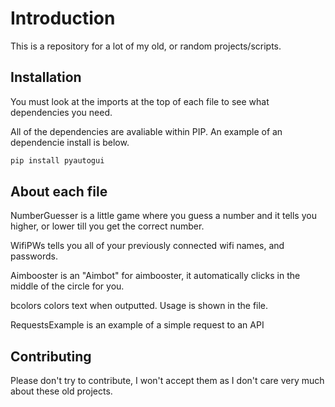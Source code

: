 # Introduction

This is a repository for a lot of my old, or random projects/scripts.

## Installation

You must look at the imports at the top of each file to see what dependencies you need.

All of the dependencies are avaliable within PIP.
An example of an dependencie install is below.
```bash
pip install pyautogui
```

## About each file

NumberGuesser is a little game where you guess a number and it tells you higher, or lower till you get the correct number.

WifiPWs tells you all of your previously connected wifi names, and passwords.

Aimbooster is an "Aimbot" for aimbooster, it automatically clicks in the middle of the circle for you.

bcolors colors text when outputted. Usage is shown in the file.

RequestsExample is an example of a simple request to an API



## Contributing

Please don't try to contribute, I won't accept them as I don't care very much about these old projects.